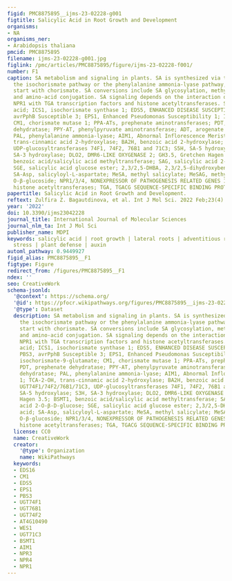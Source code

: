 ```yaml
---
figid: PMC8875895__ijms-23-02228-g001
figtitle: Salicylic Acid in Root Growth and Development
organisms:
- NA
organisms_ner:
- Arabidopsis thaliana
pmcid: PMC8875895
filename: ijms-23-02228-g001.jpg
figlink: /pmc/articles/PMC8875895/figure/ijms-23-02228-f001/
number: F1
caption: SA metabolism and signaling in plants. SA is synthesized via two routes,
  the isochorismate pathway or the phenylalanine ammonia-lyase pathway, which both
  start with chorismate. SA conversions include SA glycosylation, methylation, hydroxylation,
  and amino-acid conjugation. SA signaling depends on the interaction of SA receptor
  NPR1 with TGA transcription factors and histone acetyltransferases. SA, salicylic
  acid; ICS1, isochorismate synthase 1; EDS5, ENHANCED DISEASE SUSCEPTIBILITY 5; PBS3,
  avrPphB Susceptible 3; EPS1, Enhanced Pseudomonas Susceptibility 1; IC-9-Glu, isochorismate-9-glutamate;
  CM1, chorismate mutase 1; PPA-ATs, prephenate aminotransferases; PDT, prephenate
  dehydratase; PPY-AT, phenylpyruvate aminotransferase; ADT, arogenate dehydratase;
  PAL, phenylalanine ammonia-lyase; AIM1, Abnormal Inflorescence Meristem 1; TCA-2-OH,
  trans-cinnamic acid 2-hydroxylase; BA2H, benzoic acid 2-hydroxylase; UGT74F1/74F2/76B1/71C3,
  UDP-glucosyltransferases 74F1, 74F2, 76B1 and 71C3; S5H, SA-5 hydroxylase; S3H,
  SA-3 hydroxylase; DLO2, DMR6-LIKE OXYGENASE 2; GH3.5, Gretchen Hagen 3.5; BSMT1,
  benzoic acid/salicylic acid methyltransferase; SAG, salicylic acid 2-O-β-D-glucose;
  SGE, salicylic acid glucose ester; 2,3/2,5-DHBA, 2,3/2,5-dihydroxybenzoic acid;
  SA-Asp, salicyloyl-L-aspartate; MeSA, methyl salicylate; MeSAG, methyl salicylate
  O-β-glucoside; NPR1/3/4, NONEXPRESSOR OF PATHOGENESIS RELATED GENES 1/3/4; HACs,
  histone acetyltransferases; TGA, TGACG SEQUENCE-SPECIFIC BINDING PROTEIN.
papertitle: Salicylic Acid in Root Growth and Development.
reftext: Zulfira Z. Bagautdinova, et al. Int J Mol Sci. 2022 Feb;23(4):2228.
year: '2022'
doi: 10.3390/ijms23042228
journal_title: International Journal of Molecular Sciences
journal_nlm_ta: Int J Mol Sci
publisher_name: MDPI
keywords: salicylic acid | root growth | lateral roots | adventitious roots | abiotic
  stress | plant defense | auxin
automl_pathway: 0.9449927
figid_alias: PMC8875895__F1
figtype: Figure
redirect_from: /figures/PMC8875895__F1
ndex: ''
seo: CreativeWork
schema-jsonld:
  '@context': https://schema.org/
  '@id': https://pfocr.wikipathways.org/figures/PMC8875895__ijms-23-02228-g001.html
  '@type': Dataset
  description: SA metabolism and signaling in plants. SA is synthesized via two routes,
    the isochorismate pathway or the phenylalanine ammonia-lyase pathway, which both
    start with chorismate. SA conversions include SA glycosylation, methylation, hydroxylation,
    and amino-acid conjugation. SA signaling depends on the interaction of SA receptor
    NPR1 with TGA transcription factors and histone acetyltransferases. SA, salicylic
    acid; ICS1, isochorismate synthase 1; EDS5, ENHANCED DISEASE SUSCEPTIBILITY 5;
    PBS3, avrPphB Susceptible 3; EPS1, Enhanced Pseudomonas Susceptibility 1; IC-9-Glu,
    isochorismate-9-glutamate; CM1, chorismate mutase 1; PPA-ATs, prephenate aminotransferases;
    PDT, prephenate dehydratase; PPY-AT, phenylpyruvate aminotransferase; ADT, arogenate
    dehydratase; PAL, phenylalanine ammonia-lyase; AIM1, Abnormal Inflorescence Meristem
    1; TCA-2-OH, trans-cinnamic acid 2-hydroxylase; BA2H, benzoic acid 2-hydroxylase;
    UGT74F1/74F2/76B1/71C3, UDP-glucosyltransferases 74F1, 74F2, 76B1 and 71C3; S5H,
    SA-5 hydroxylase; S3H, SA-3 hydroxylase; DLO2, DMR6-LIKE OXYGENASE 2; GH3.5, Gretchen
    Hagen 3.5; BSMT1, benzoic acid/salicylic acid methyltransferase; SAG, salicylic
    acid 2-O-β-D-glucose; SGE, salicylic acid glucose ester; 2,3/2,5-DHBA, 2,3/2,5-dihydroxybenzoic
    acid; SA-Asp, salicyloyl-L-aspartate; MeSA, methyl salicylate; MeSAG, methyl salicylate
    O-β-glucoside; NPR1/3/4, NONEXPRESSOR OF PATHOGENESIS RELATED GENES 1/3/4; HACs,
    histone acetyltransferases; TGA, TGACG SEQUENCE-SPECIFIC BINDING PROTEIN.
  license: CC0
  name: CreativeWork
  creator:
    '@type': Organization
    name: WikiPathways
  keywords:
  - EDS16
  - CM1
  - EDS5
  - EPS1
  - PBS3
  - UGT74F1
  - UGT76B1
  - UGT74F2
  - AT4G10490
  - WES1
  - UGT71C3
  - BSMT1
  - AIM1
  - NPR3
  - NPR4
  - NPR1
---
```

